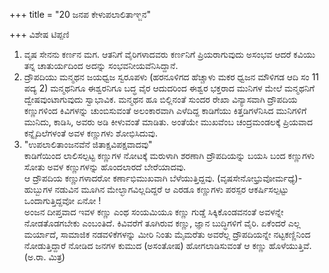 +++
title = "20 ಜನಪ ಕೇಳುಪಲಾಲಿತಾಞ್ಜನ"

+++
ವಿಶೇಷ ಟಿಪ್ಪಣಿ  
1. ವೃಷ ಸೇನನು ಕರ್ಣನ ಮಗ. ಆತನಿಗೆ ವೈರಿಗಳಾದವರು ಕರ್ಣನಿಗೆ ಪ್ರಿಯರಾಗುವುದು ಅಸಂಭವ ಆದರೆ ಕವಿಯು ತನ್ನ ಚಾತುರ್ಯದಿಂದ ಅದನ್ನು ಸಂಭವನೀಯವೆನಿಸಿದ್ದಾನೆ.   
2. ದ್ರೌಪದಿಯು ಮನ್ಮಥನ ಜಯಧ್ವಜ ಸ್ವರೂಪಳು (ಹರನೂಳಿಗದ ಹೆಚ್ಚಾಳು ಮಕರ ಧ್ವಜನ ಮೌಳಿಗಡ ಆದಿ ಸಂ 11 ಪದ್ಯ 2) ಮನ್ಮಥನಿಗೂ ಈಶ್ವರನಿಗೂ ಬದ್ಧ ವೈರ ಆದುದರಿಂದ ಈಶ್ವರ ಭಕ್ತರಾದ ಮುನಿಗಳ ಮೇಲೆ ಮನ್ಮಥನಿಗೆ ದ್ವೇಷವುಂಟಾಗುವುದು ಸ್ವಾಭಾವಿಕ. ಮನ್ಮಥನ ಹೂ ಬಿಲ್ಲಿನಂತೆ ಸುಂದರ ರೇಖಾ ವಿನ್ಯಾಸವಾಗಿ ದ್ರೌಪದಿಯ ಕಣ್ಣುಗಳಿಂದ ಕಿವಿಗಳನ್ನು ಚುಂಬಿಸುವಂತೆ ಅಲಂಕಾರವಾಗಿ ಎಳೆದಿದ್ದ ಕಾಡಿಗೆಯು ಕಿತ್ತಡಿಗಳೆನಿಸಿದ ಮುನಿಗಳಿಗೆ ಮುನಿದು, ಕಾಡಿಸಿ, ಅವರು ಅಡಿ ಕೀಳುವಂತೆ ಮಾಡಿತು. ಅಂತೆಯೇ ಮುಖವೆಂಬ ಚಂದ್ರಮಂಡಲಕ್ಕೆ ಪ್ರಿಯವಾದ ಕನ್ನೈದಿಲೆಗಳಂತೆ ಅವಳ ಕಣ್ಣುಗಳು ಶೋಭಿಸಿದುವು.   
3. "ಉಪಲಾಲಿತಾಂಜನವೆನೆ ಜಿತಾಕ್ಷವಿಪಕ್ಷವಾದವು"  
ಕಾಡಿಗೆಯಿಂದ ಲಾಲಿಸಲ್ಪಟ್ಟ ಕಣ್ಣುಗಳ ನೋಟಕ್ಕೆ ಮರುಳಾಗಿ ಶರಣಾಗಿ ದ್ರೌಪದಿಯನ್ನು ಬಯಸಿ ಬಂದ ಕಣ್ಣುಗಳು ಸೋತು ಅವಳ ಕಣ್ಣುಗಳನ್ನು ಹೊಂದಲಾರದೆ ಬೇರೆಯಾದವು.  
ಆ ದ್ರೌಪದಿಯ ಕಣ್ಣುಗಳಾದರೋ ಕರ್ಣಾಭಿಮುಖವಾಗಿ ಬೆಳೆಯುತ್ತಿದ್ದವು. (ವೃಷಸೇನೋಭ್ರುವೋರ್ಮಧ್ಯೆ)-ಹುಬ್ಬುಗಳ ನಡುವಿನ ಮೂಗಿನ ಮೇಲ್ಭಾಗವಿಲ್ಲದಿದ್ದರೆ ಆ ಎರಡೂ ಕಣ್ಣುಗಳು ಪರಸ್ಪರ ಆಕರ್ಷಿಸಲ್ಪಟ್ಟು ಒಂದಾಗುತ್ತಿದ್ದವೋ ಏನೋ !  
ಅಂಜನ ದೀಪ್ತವಾದ ಇವಳ ಕಣ್ಣು ಎಂಥ ಸಂಯಮಿಯೂ ಕಣ್ಣು ಗುಡ್ಡೆ ಸಿಕ್ಕಿಕೊಂಡವನಂತೆ ಅವಳನ್ನೇ ನೋಡತೊಡಗಬೇಕು ಎಂಬಂತಿದೆ. ಕಿವಿವರೆಗೆ ತೂಗಿರುವ ಕಣ್ಣು, ಜ್ಞಾನ ಬುದ್ಧಿಗಳಿಗೆ ವೈರಿ. ಏಕೆಂದರೆ ಎಲ್ಲ ಮರ್ಯಾದೆ, ಸಾಮಾಜಿಕ ನಡವಳಿಕೆಗಳನ್ನು ಮೀರಿ ನಿಂತು ಮೈಮರೆತು ಅವರೆಲ್ಲ ದ್ರೌಪದಿಯನ್ನೇ ನಟ್ಟಕಣ್ಣಿನಿಂದ ನೋಡುತ್ತಿದ್ದಾರೆ ನೋಡಿದ ಜನಗಳ ಕುಮುದ (ಅಸಂತೋಷ) ಹೋಗಲಾಡಿಸುವಂತೆ ಆ ಕಣ್ಣು ಹೊಳೆಯುತ್ತಿವೆ. (ಅ.ರಾ. ಮಿತ್ರ)